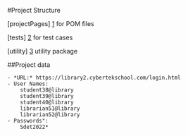 #Project Structure

[projectPages] [1] for POM files

[tests] [2] for test cases

[utility] [3] utility package


##Project data

    - *URL:* https://library2.cybertekschool.com/login.html
    - User Names:
        student38@library
        student39@library
        student40@library
        librarian51@library
        librarian52@library
    - Passwords":
        Sdet2022*



[1]: src/test/java/com/library/projectPages
[2]: src/test/java/com/library/tests
[3]: src/test/java/com/library/utility

